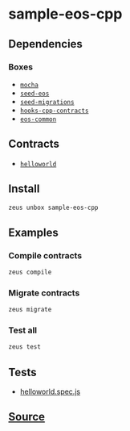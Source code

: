 
sample-eos-cpp
====================







## Dependencies
### Boxes
* [`mocha`](mocha.md)
* [`seed-eos`](seed-eos.md)
* [`seed-migrations`](seed-migrations.md)
* [`hooks-cpp-contracts`](hooks-cpp-contracts.md)
* [`eos-common`](eos-common.md)



## Contracts
* [`helloworld`](https://github.com/liquidapps-io/zeus-sdk/tree/master/boxes/groups/eos-sdk/sample-eos-cpp/contracts/eos/helloworld)
## Install
```bash
zeus unbox sample-eos-cpp
```
## Examples
### Compile contracts 
```bash
zeus compile
```
### Migrate contracts 
```bash
zeus migrate
```
### Test all 
```bash
zeus test
```










## Tests 
* [helloworld.spec.js](https://github.com/liquidapps-io/zeus-sdk/tree/master/boxes/groups/eos-sdk/sample-eos-cpp/test/helloworld.spec.js)
## [Source](https://github.com/liquidapps-io/zeus-sdk/tree/master/boxes/groups/eos-sdk/sample-eos-cpp)